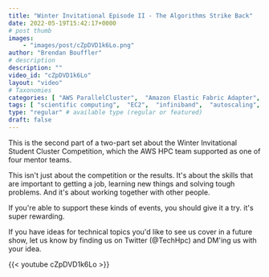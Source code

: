 ```yaml
---
title: "Winter Invitational Episode II - The Algorithms Strike Back"
date: 2022-05-19T15:42:17+0000
# post thumb
images:
    - "images/post/cZpDVD1k6Lo.png"
author: "Brendan Bouffler"
# description
description: ""
video_id: "cZpDVD1k6Lo"
layout: "video"
# Taxonomies
categories: [ "AWS ParallelCluster",  "Amazon Elastic Fabric Adapter",  "Amazon NICE DCV",  "Life Sciences", ]
tags: [ "scientific computing",  "EC2",  "infiniband",  "autoscaling",  "Schedulers",  "ParallelCluster",  "Lustre",  "vizualization",  "MPI",  "cloud computing",  "tightly-coupled",  "GPUs",  "EFA",  "elastic fabric adapter",  "technical computing",  "High Performance Computing",  "virtualization",  "DCV",  "HPC",  "CPUs",  "elastic",  "Storage",  "bioinformatics",  "techshorts", ]
type: "regular" # available type (regular or featured)
draft: false
---
```


This is the second part of a two-part set about the Winter Invitational Student Cluster Competition, which the AWS HPC team supported as one of four mentor teams.

This isn't just about the competition or the results. It's about the skills that are important to getting a job, learning new things and solving tough problems. And it's about working together with other people.

If you're able to support these kinds of events, you should give it a try. it's super rewarding. 

If you have ideas for technical topics you'd like to see us cover in a future show, let us know by finding us on Twitter (@TechHpc) and DM'ing us with your idea.

{{< youtube cZpDVD1k6Lo >}}